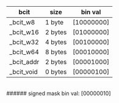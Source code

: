 | bcit			| size		| bin val |
|---			|---		|---
| _bcit_w8		| 1 byte	| [10000000]
| _bcit_w16		| 2 bytes	| [01000000]
| _bcit_w32		| 4 bytes	| [00100000]
| _bcit_w64		| 8 bytes	| [00010000]
| _bcit_addr	| 2 bytes	| [00001000]
| _bcit_void	| 0 bytes	| [00000100]
<br />
###### signed mask bin val: [00000010]
